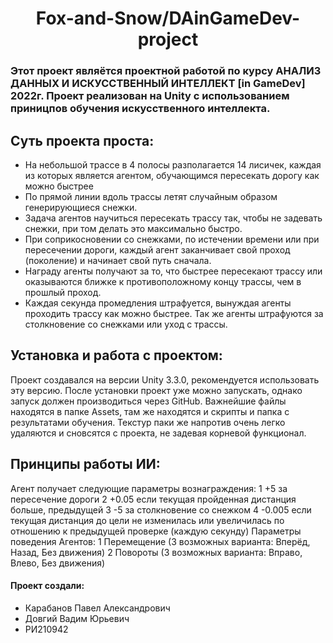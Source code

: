 <h1 align="center">Fox-and-Snow/DAinGameDev-project  
  
  
### Этот проект являётся проектной работой по курсу АНАЛИЗ ДАННЫХ И ИСКУССТВЕННЫЙ ИНТЕЛЛЕКТ [in GameDev] 2022г. Проект реализован на Unity с использованием приницпов обучения искусственного интеллекта. 
## Суть проекта проста:
- На небольшой трассе в 4 полосы разполагается 14 лисичек, каждая из которых является агентом, обучающимся пересекать дорогу как можно быстрее
- По прямой линии вдоль трассы летят случайным образом генерирующиеся снежки. 
- Задача агентов научиться пересекать трассу так, чтобы не задевать снежки, при том делать это максимально быстро.
- При соприкосновении со снежками, по истечении времени или при пересечении дороги, каждый агент заканчивает свой проход (поколение) и начинает свой путь сначала.
- Награду агенты получают за то, что быстрее пересекают трассу или оказываются ближке к противоположному концу трассы, чем в прошлый проход.
- Каждая секунда промедления штрафуется, вынуждая агенты проходить трассу как можно быстрее. Так же агенты штрафуются за столкновение со снежками или уход с трассы.

## Установка и работа с проектом:
  Проект создавался на версии Unity 3.3.0, рекомендуется использовать эту версию.
  После установки проект уже можно запускать, однако запуск должен производиться через GitHub. 
  Важнейшие файлы находятся в папке Assets, там же находятся и скрипты и папка с результатами обучения. Текстур паки же напротив очень легко удаляются и сновсятся с проекта, не задевая корневой функционал.
  
## Принципы работы ИИ:
  Агент получает следующие параметры вознаграждения:
   1 +5 за пересечение дороги
   2 +0.05 если текущая пройденная дистанция больше, предыдущей
   3 -5 за столкновение со снежком
   4 -0.005 если текущая дистанция до цели не изменилась или увеличилась по отношению к предыдущей проверке (каждую секунду) 
  Параметры поведения Агентов:
   1 Перемещение (3 возможных варианта: Вперёд, Назад, Без движения)
   2 Повороты (3 возможных варианта: Вправо, Влево, Без движения)
    
#### Проект создали:
- Карабанов Павел Александрович
- Довгий Вадим Юрьевич
- РИ210942

